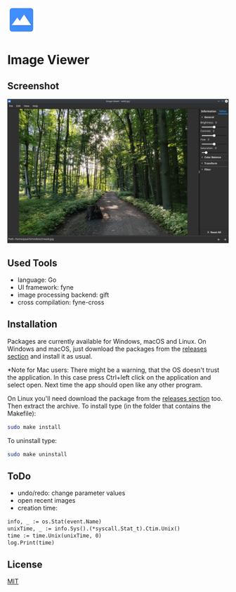 <img src="ImageViewer/data/icon.png" width=64 height=64> 

# Image Viewer 

## Screenshot

![Screenshot](screenshot.png)

## Used Tools

- language: Go
- UI framework: fyne
- image processing backend: gift
- cross compilation: fyne-cross

## Installation

Packages are currently available for Windows, macOS and Linux.
On Windows and macOS, just download the packages from the [releases section](https://github.com/Palexer/image-viewer/releases)
and install it as usual. 

*Note for Mac users: There might be a warning, that the OS doesn't trust the application. In this case press Ctrl+left click on the
application and select open. Next time the app should open like any other program.

On Linux you'll need download the package from the [releases section](https://github.com/Palexer/image-viewer/releases) too.
Then extract the archive.
To install type (in the folder that contains the Makefile):

``` bash
sudo make install
```

To uninstall type:
``` bash
sudo make uninstall
```

## ToDo

- undo/redo: change parameter values
- open recent images
- creation time:

```
info, _ := os.Stat(event.Name)
unixTime, _ := info.Sys().(*syscall.Stat_t).Ctim.Unix()
time := time.Unix(unixTime, 0)
log.Print(time)
```

## License

[MIT](LICENSE)
